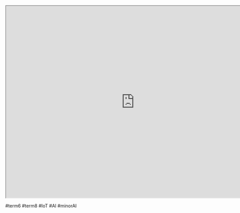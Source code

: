 
<iframe src="https://istd.sutd.edu.sg/undergraduate/courses/50021-artificial-intelligence" width="800" height="600">
</iframe>

#term6 
#term8
#IoT 
#AI 
#minorAI 
